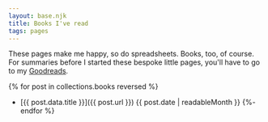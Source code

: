 ```yaml
---
layout: base.njk
title: Books I've read
tags: pages
---
```


These pages make me happy, so do spreadsheets. Books, too, of course. For summaries before I started these bespoke little pages, you'll have to go to my [Goodreads](TODO). 

<!-- TODO: Add tags -->
{% for post in collections.books reversed %}
- [{{ post.data.title }}]({{ post.url }}) <span class="meta-text">{{ post.date | readableMonth }}</span>
{%- endfor %}   
